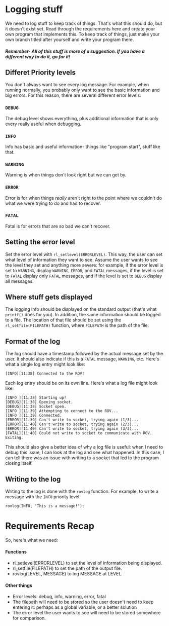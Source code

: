 # Logging stuff
We need to log stuff to keep track of things. That's what this should do, but it doesn't exist yet. Read through the requirements here and create your own program that implements this. To keep track of things, just make your own branch titled after yourself and write your program there.


#### *Remember- All of this stuff is more of a suggestion. If you have a different way to do it, go for it!*

## Differet Priority levels
You don't always want to see every log message. For example, when running normally, you probably only want to see the basic information and big errors. For this reason, there are several different error levels:

### `DEBUG`
The debug level shows everything, plus additional information that is only every really useful when debugging. 

### `INFO`
Info has basic and useful information- things like "program start", stuff like that.

### `WARNING`
Warning is when things don't look right but we can get by.

### `ERROR`
Error is for when things _really_ aren't right to the point where we couldn't do what we were trying to do and had to recover.

### `FATAL`
Fatal is for errors that are so bad we can't recover. 

## Setting the error level
Set the error level with `rl_setlevel(ERRORLEVEL)`. This way, the user can set what level of information they want to see. Assume the user wants to see the level they set and anything more severe: for example, if the error level is set to `WARNING`, display `WARNING`, `ERROR`, and `FATAL` messages, if the level is set to `FATAL` display only `FATAL` messages, and if the level is set to `DEBUG` display all messages.

## Where stuff gets displayed
The logging info should be displayed on the standard output (that's what `printf()` does for you). In addition, the same information should be logged to a file. The location of that file should be set using the `rl_setfile(FILEPATH)` function, where `FILEPATH` is the path of the file.

## Format of the log
The log should have a timestamp followed by the actual message set by the user. It should also indicate if this is a `FATAL` message, `WARNING`, etc. Here's what a single log entry might look like:
```
[INFO][11:38] Connected to the ROV!
```

Each log entry should be on its own line. Here's what a log file might look like:
```
[INFO ][11:38] Starting up!
[DEBUG][11:38] Opening socket.
[DEBUG][11:38] Socket open.
[INFO ][11:39] Attempting to connect to the ROV...
[INFO ][11:39] Connected.
[ERROR][11:39] Can't write to socket, trying again (1/3)...
[ERROR][11:40] Can't write to socket, trying again (2/3)...
[ERROR][11:40] Can't write to socket, trying again (3/3)...
[FATAL][11:40] Could not write to socket to communicate with ROV. Exiting.
```

This should also give a better idea of why a log file is useful: when I need to debug this issue, I can look at the log and see what happened. In this case, I can tell there was an issue with writing to a socket that led to the program closing itself.

## Writing to the log
Writing to the log is done with the `rovlog` function. For example, to write a message with the `INFO` priority level:
```
rovlog(INFO, "This is a message!");
```

# Requirements Recap
So, here's what we need:
#### Functions
- rl_setlevel(ERRORLEVEL) to set the level of information being displayed.
- rl_setfile(FILEPATH) to set the path of the output file.
- rovlog(LEVEL, MESSAGE) to log MESSAGE at LEVEL.

#### Other things
- Error levels: debug, info, warning, error, fatal
- The filepath will need to be stored so the user doesn't need to keep entering it: perhaps as a global variable, or a better solution
- The error level the user wants to see will need to be stored somewhere for comparison.

